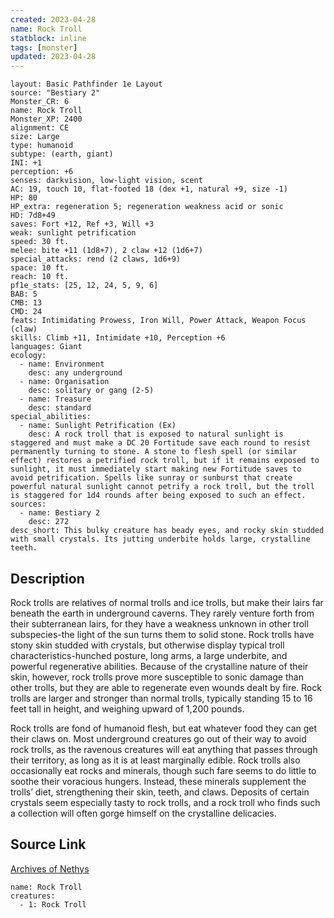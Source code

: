 ```yaml
---
created: 2023-04-28
name: Rock Troll
statblock: inline
tags: [monster]
updated: 2023-04-28
---
```

```statblock
layout: Basic Pathfinder 1e Layout
source: "Bestiary 2"
Monster_CR: 6
name: Rock Troll
Monster_XP: 2400
alignment: CE
size: Large
type: humanoid
subtype: (earth, giant)
INI: +1
perception: +6
senses: darkvision, low-light vision, scent
AC: 19, touch 10, flat-footed 18 (dex +1, natural +9, size -1)
HP: 80
HP_extra: regeneration 5; regeneration weakness acid or sonic
HD: 7d8+49
saves: Fort +12, Ref +3, Will +3
weak: sunlight petrification
speed: 30 ft.
melee: bite +11 (1d8+7), 2 claw +12 (1d6+7)
special_attacks: rend (2 claws, 1d6+9)
space: 10 ft.
reach: 10 ft.
pf1e_stats: [25, 12, 24, 5, 9, 6]
BAB: 5
CMB: 13
CMD: 24
feats: Intimidating Prowess, Iron Will, Power Attack, Weapon Focus (claw)
skills: Climb +11, Intimidate +10, Perception +6
languages: Giant
ecology:
  - name: Environment
    desc: any underground
  - name: Organisation
    desc: solitary or gang (2-5)
  - name: Treasure
    desc: standard
special_abilities:
  - name: Sunlight Petrification (Ex)
    desc: A rock troll that is exposed to natural sunlight is staggered and must make a DC 20 Fortitude save each round to resist permanently turning to stone. A stone to flesh spell (or similar effect) restores a petrified rock troll, but if it remains exposed to sunlight, it must immediately start making new Fortitude saves to avoid petrification. Spells like sunray or sunburst that create powerful natural sunlight cannot petrify a rock troll, but the troll is staggered for 1d4 rounds after being exposed to such an effect.
sources:
  - name: Bestiary 2
    desc: 272
desc_short: This bulky creature has beady eyes, and rocky skin studded with small crystals. Its jutting underbite holds large, crystalline teeth.
```
## Description
Rock trolls are relatives of normal trolls and ice trolls, but make their lairs far beneath the earth in underground caverns. They rarely venture forth from their subterranean lairs, for they have a weakness unknown in other troll subspecies-the light of the sun turns them to solid stone. Rock trolls have stony skin studded with crystals, but otherwise display typical troll characteristics-hunched posture, long arms, a large underbite, and powerful regenerative abilities. Because of the crystalline nature of their skin, however, rock trolls prove more susceptible to sonic damage than other trolls, but they are able to regenerate even wounds dealt by fire. Rock trolls are larger and stronger than normal trolls, typically standing 15 to 16 feet tall in height, and weighing upward of 1,200 pounds.

Rock trolls are fond of humanoid flesh, but eat whatever food they can get their claws on. Most underground creatures go out of their way to avoid rock trolls, as the ravenous creatures will eat anything that passes through their territory, as long as it is at least marginally edible. Rock trolls also occasionally eat rocks and minerals, though such fare seems to do little to soothe their voracious hungers. Instead, these minerals supplement the trolls’ diet, strengthening their skin, teeth, and claws. Deposits of certain crystals seem especially tasty to rock trolls, and a rock troll who finds such a collection will often gorge himself on the crystalline delicacies.
## Source Link
[Archives of Nethys](https://aonprd.com/MonsterDisplay.aspx?ItemName=Rock%20Troll)
```encounter-table
name: Rock Troll
creatures:
  - 1: Rock Troll
```
